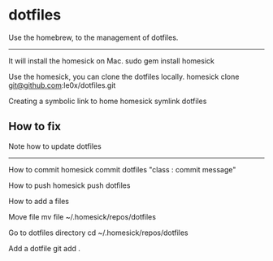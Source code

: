 # dotfiles
Use the homebrew, to the management of dotfiles.
- - -

It will install the homesick on Mac.
    sudo gem install homesick
    
Use the homesick, you can clone the dotfiles locally.
    homesick clone git@github.com:le0x/dotfiles.git

Creating a symbolic link to home
    homesick symlink dotfiles

## How to fix
Note how to update dotfiles

- - -

How to commit
    homesick commit dotfiles "class : commit message"
    
How to push
    homesick push dotfiles
    
How to add a files

Move file
    mv file ~/.homesick/repos/dotfiles
 
Go to dotfiles directory
    cd ~/.homesick/repos/dotfiles
 
Add a dotfile
    git add .